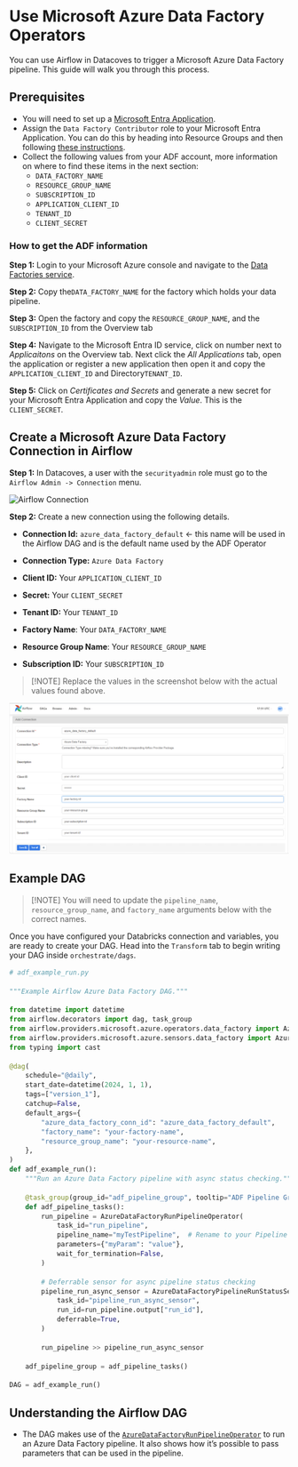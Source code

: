 # Use Microsoft Azure Data Factory Operators 

You can use Airflow in Datacoves to trigger a Microsoft Azure Data Factory pipeline. This guide will walk you through this process. 

## Prerequisites 

-  You will need to set up a [Microsoft Entra Application](https://learn.microsoft.com/en-us/entra/identity-platform/howto-create-service-principal-portal).
-  Assign the `Data Factory Contributor` role to your Microsoft Entra Application. You can do this by heading into Resource Groups and then following [these instructions](https://learn.microsoft.com/en-us/entra/identity-platform/howto-create-service-principal-portal#assign-a-role-to-the-application).
-  Collect the following values from your ADF account, more information on where to find these items in the next section:
   -  `DATA_FACTORY_NAME`
   -  `RESOURCE_GROUP_NAME`
   -  `SUBSCRIPTION_ID`
   -  `APPLICATION_CLIENT_ID`
   -  `TENANT_ID`
   -  `CLIENT_SECRET`

### How to get the ADF information 

**Step 1:**  Login to your Microsoft Azure console and navigate to the [Data Factories service](https://portal.azure.com/#view/HubsExtension/BrowseResource/resourceType/Microsoft.DataFactory%2FdataFactories).

**Step 2:** Copy the`DATA_FACTORY_NAME` for the factory which holds your data pipeline.

**Step 3:** Open the factory and copy the `RESOURCE_GROUP_NAME`, and the `SUBSCRIPTION_ID` from the Overview tab 

**Step 4:** Navigate to the Microsoft Entra ID service, click on number next to *Applicaitons* on the Overview tab. Next click the *All Applications* tab, open the application or register a new application then open it and copy the `APPLICATION_CLIENT_ID` and Directory`TENANT_ID`.

**Step 5:** Click on *Certificates and Secrets* and generate a new secret for your Microsoft Entra Application and copy the *Value*. This is the `CLIENT_SECRET`.

## Create a Microsoft Azure Data Factory Connection in Airflow 

**Step 1:** In Datacoves, a user with the `securityadmin` role must go to the `Airflow Admin -> Connection` menu.

 ![Airflow Connection](assets/admin-connections.png)

**Step 2:** Create a new connection using the following details.

- **Connection Id:** `azure_data_factory_default` <- this name will be used in the Airflow DAG and is the default name used by the ADF Operator

- **Connection Type:** `Azure Data Factory` 

- **Client ID:** Your `APPLICATION_CLIENT_ID` 

- **Secret:**  Your `CLIENT_SECRET` 

- **Tenant ID:** Your `TENANT_ID` 

- **Factory Name**: Your `DATA_FACTORY_NAME`

- **Resource Group Name**: Your `RESOURCE_GROUP_NAME`
  
- **Subscription ID:** Your `SUBSCRIPTION_ID` 

>[!NOTE] Replace the values in the screenshot below with the actual values found above.

![adf connection](assets/airflow_adf_connection.png)
 
## Example DAG 
>[!NOTE] You will need to update the `pipeline_name`, `resource_group_name`, and `factory_name` arguments below with the correct names.

Once you have configured your Databricks connection and variables, you are ready to create your DAG. Head into the `Transform` tab to begin writing your DAG inside `orchestrate/dags`.

```python
# adf_example_run.py

"""Example Airflow Azure Data Factory DAG."""

from datetime import datetime
from airflow.decorators import dag, task_group
from airflow.providers.microsoft.azure.operators.data_factory import AzureDataFactoryRunPipelineOperator
from airflow.providers.microsoft.azure.sensors.data_factory import AzureDataFactoryPipelineRunStatusSensor
from typing import cast

@dag(
    schedule="@daily",
    start_date=datetime(2024, 1, 1),
    tags=["version_1"],
    catchup=False,
    default_args={
        "azure_data_factory_conn_id": "azure_data_factory_default",
        "factory_name": "your-factory-name", 
        "resource_group_name": "your-resource-name",
    },
)
def adf_example_run():
    """Run an Azure Data Factory pipeline with async status checking."""

    @task_group(group_id="adf_pipeline_group", tooltip="ADF Pipeline Group")
    def adf_pipeline_tasks():
        run_pipeline = AzureDataFactoryRunPipelineOperator(
            task_id="run_pipeline",
            pipeline_name="myTestPipeline",  # Rename to your Pipeline name
            parameters={"myParam": "value"},
            wait_for_termination=False,
        )

        # Deferrable sensor for async pipeline status checking
        pipeline_run_async_sensor = AzureDataFactoryPipelineRunStatusSensor(
            task_id="pipeline_run_async_sensor",
            run_id=run_pipeline.output["run_id"],
            deferrable=True,
        )

        run_pipeline >> pipeline_run_async_sensor

    adf_pipeline_group = adf_pipeline_tasks()

DAG = adf_example_run()
```
 
## Understanding the Airflow DAG 

- The DAG makes use of the [`AzureDataFactoryRunPipelineOperator`](https://airflow.apache.org/docs/apache-airflow-providers-microsoft-azure/stable/operators/adf_run_pipeline.html) to run an Azure Data Factory pipeline. It also shows how it’s possible to pass parameters that can be used in the pipeline. 

 

 

 
